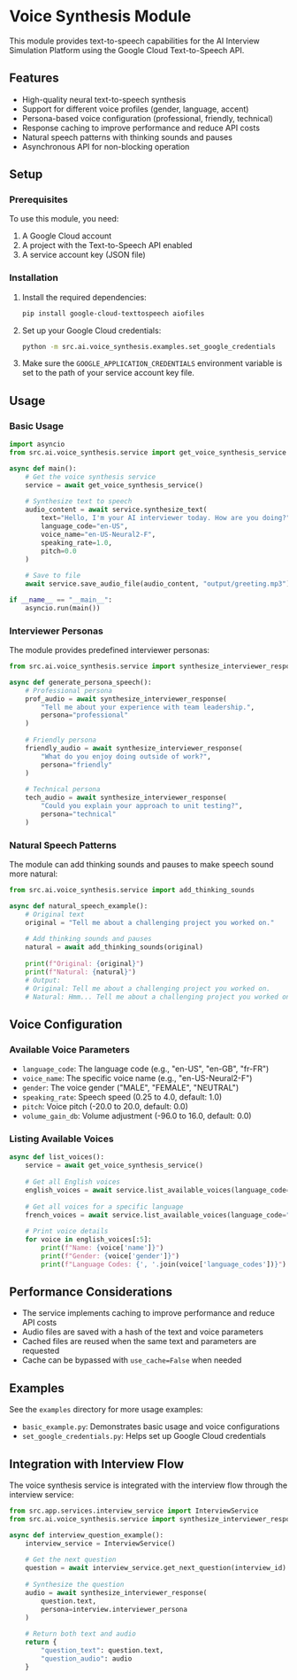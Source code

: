 # Voice Synthesis Module

This module provides text-to-speech capabilities for the AI Interview Simulation Platform using the Google Cloud Text-to-Speech API.

## Features

- High-quality neural text-to-speech synthesis
- Support for different voice profiles (gender, language, accent)
- Persona-based voice configuration (professional, friendly, technical)
- Response caching to improve performance and reduce API costs
- Natural speech patterns with thinking sounds and pauses
- Asynchronous API for non-blocking operation

## Setup

### Prerequisites

To use this module, you need:

1. A Google Cloud account
2. A project with the Text-to-Speech API enabled
3. A service account key (JSON file)

### Installation

1. Install the required dependencies:
   ```bash
   pip install google-cloud-texttospeech aiofiles
   ```

2. Set up your Google Cloud credentials:
   ```bash
   python -m src.ai.voice_synthesis.examples.set_google_credentials
   ```

3. Make sure the `GOOGLE_APPLICATION_CREDENTIALS` environment variable is set to the path of your service account key file.

## Usage

### Basic Usage

```python
import asyncio
from src.ai.voice_synthesis.service import get_voice_synthesis_service

async def main():
    # Get the voice synthesis service
    service = await get_voice_synthesis_service()
    
    # Synthesize text to speech
    audio_content = await service.synthesize_text(
        text="Hello, I'm your AI interviewer today. How are you doing?",
        language_code="en-US",
        voice_name="en-US-Neural2-F",
        speaking_rate=1.0,
        pitch=0.0
    )
    
    # Save to file
    await service.save_audio_file(audio_content, "output/greeting.mp3")

if __name__ == "__main__":
    asyncio.run(main())
```

### Interviewer Personas

The module provides predefined interviewer personas:

```python
from src.ai.voice_synthesis.service import synthesize_interviewer_response

async def generate_persona_speech():
    # Professional persona
    prof_audio = await synthesize_interviewer_response(
        "Tell me about your experience with team leadership.",
        persona="professional"
    )
    
    # Friendly persona
    friendly_audio = await synthesize_interviewer_response(
        "What do you enjoy doing outside of work?",
        persona="friendly"
    )
    
    # Technical persona
    tech_audio = await synthesize_interviewer_response(
        "Could you explain your approach to unit testing?",
        persona="technical"
    )
```

### Natural Speech Patterns

The module can add thinking sounds and pauses to make speech sound more natural:

```python
from src.ai.voice_synthesis.service import add_thinking_sounds

async def natural_speech_example():
    # Original text
    original = "Tell me about a challenging project you worked on."
    
    # Add thinking sounds and pauses
    natural = await add_thinking_sounds(original)
    
    print(f"Original: {original}")
    print(f"Natural: {natural}")
    # Output:
    # Original: Tell me about a challenging project you worked on.
    # Natural: Hmm... Tell me about a challenging project you worked on.
```

## Voice Configuration

### Available Voice Parameters

- `language_code`: The language code (e.g., "en-US", "en-GB", "fr-FR")
- `voice_name`: The specific voice name (e.g., "en-US-Neural2-F")
- `gender`: The voice gender ("MALE", "FEMALE", "NEUTRAL")
- `speaking_rate`: Speech speed (0.25 to 4.0, default: 1.0)
- `pitch`: Voice pitch (-20.0 to 20.0, default: 0.0)
- `volume_gain_db`: Volume adjustment (-96.0 to 16.0, default: 0.0)

### Listing Available Voices

```python
async def list_voices():
    service = await get_voice_synthesis_service()
    
    # Get all English voices
    english_voices = await service.list_available_voices(language_code="en-")
    
    # Get all voices for a specific language
    french_voices = await service.list_available_voices(language_code="fr-FR")
    
    # Print voice details
    for voice in english_voices[:5]:
        print(f"Name: {voice['name']}")
        print(f"Gender: {voice['gender']}")
        print(f"Language Codes: {', '.join(voice['language_codes'])}")
```

## Performance Considerations

- The service implements caching to improve performance and reduce API costs
- Audio files are saved with a hash of the text and voice parameters
- Cached files are reused when the same text and parameters are requested
- Cache can be bypassed with `use_cache=False` when needed

## Examples

See the `examples` directory for more usage examples:

- `basic_example.py`: Demonstrates basic usage and voice configurations
- `set_google_credentials.py`: Helps set up Google Cloud credentials

## Integration with Interview Flow

The voice synthesis service is integrated with the interview flow through the interview service:

```python
from src.app.services.interview_service import InterviewService
from src.ai.voice_synthesis.service import synthesize_interviewer_response

async def interview_question_example():
    interview_service = InterviewService()
    
    # Get the next question
    question = await interview_service.get_next_question(interview_id)
    
    # Synthesize the question
    audio = await synthesize_interviewer_response(
        question.text, 
        persona=interview.interviewer_persona
    )
    
    # Return both text and audio
    return {
        "question_text": question.text,
        "question_audio": audio
    }
``` 